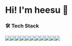 # Hi! I'm heesu 👋




### 🛠 Tech Stack

<img src="https://img.shields.io/badge/HTML/CSS-E34F26?style=flat-square&logo=HTML5&logoColor=white"/><img src="https://img.shields.io/badge/JavaScript-F7DF1E?style=flat-square&logo=JavaScript&logoColor=white"/><img src="https://img.shields.io/badge/Sass-CC6699?style=flat-square&logo=Sass&logoColor=white"/><img src="https://img.shields.io/badge/Tailwind CSS-06B6D4?style=flat-square&logo=Tailwind CSS&logoColor=white"/><img src="https://img.shields.io/badge/Adobe Photoshop-31A8FF?style=flat-square&logo=Adobe Photoshop&logoColor=white"/><img src="https://img.shields.io/badge/Adobe Illustrator-FF9A00?style=flat-square&logo=Adobe Illustrator&logoColor=white"/><img src="https://img.shields.io/badge/Git-F05032?style=flat-square&logo=Git&logoColor=white"/><img src="https://img.shields.io/badge/GitHub-E1E1E1?style=flat-square&logo=GitHub&logoColor=black"/><img src="https://img.shields.io/badge/Notion-545454?style=flat-square&logo=Notion&logoColor=white"/><img src="https://img.shields.io/badge/Visual Studio Code-007ACC?style=flat-square&logo=Visual Studio Code&logoColor=white"/><img src="https://img.shields.io/badge/Figma-F24E1E?style=flat-square&logo=Figma&logoColor=white"/>
